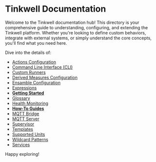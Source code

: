# Tinkwell Documentation

Welcome to the Tinkwell documentation hub! This directory is your comprehensive guide to understanding, configuring, and extending the Tinkwell platform. Whether you're looking to define custom behaviors, integrate with external systems, or simply understand the core concepts, you'll find what you need here.

Dive into the details of:

*   [Actions Configuration](./Actions.md)
*   [Command Line Interface (CLI)](./CLI.md)
*   [Custom Runners](./Custom-runners.md)
*   [Derived Measures Configuration](./Derived-measures.md)
*   [Ensamble Configuration](./Ensamble.md)
*   [Expressions](./Expressions.md)
*   [**Getting Started**](./Getting-Started.md)
*   [Glossary](./Glossary.md)
*   [Health Monitoring](./Health-monitoring.md)
*   [**How-To Guides**](./How-To.md)
*   [MQTT Bridge](./MQTT-Bridge.md)
*   [MQTT Server](./MQTT-Server.md)
*   [Supervisor](./Supervisor.md)
*   [Templates](./Templates.md)
*   [Supported Units](./Units.md)
*   [Wildcard Patterns](./Wildcards.md)
*   [Services](./Services/README.md)

Happy exploring!